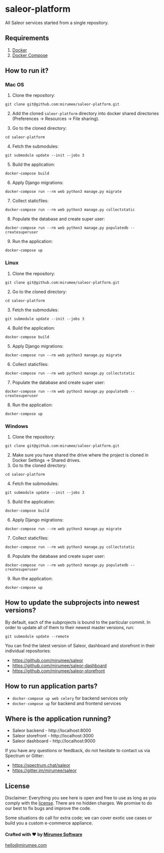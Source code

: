 # saleor-platform
All Saleor services started from a single repository.

## Requirements
1. [Docker](https://docs.docker.com/install/)
2. [Docker Compose](https://docs.docker.com/compose/install/)


## How to run it?

### Mac OS
1. Clone the repository:
```
git clone git@github.com:mirumee/saleor-platform.git
```

2. Add the cloned `saleor-platform` directory into docker shared directories (Preferences -> Resources -> File sharing).

3. Go to the cloned directory:
```
cd saleor-platform
```

4. Fetch the submodules:
```
git submodule update --init --jobs 3
```

5. Build the application:
```
docker-compose build
```

6. Apply Django migrations:
```
docker-compose run --rm web python3 manage.py migrate
```

7. Collect staticfiles:
```
docker-compose run --rm web python3 manage.py collectstatic
```

8. Populate the database and create super user:
```
docker-compose run --rm web python3 manage.py populatedb --createsuperuser
```

9. Run the application:
```
docker-compose up
```

### Linux
1. Clone the repository:
```
git clone git@github.com:mirumee/saleor-platform.git
```

2. Go to the cloned directory:
```
cd saleor-platform
```

3. Fetch the submodules:
```
git submodule update --init --jobs 3
```

4. Build the application:
```
docker-compose build
```

5. Apply Django migrations:
```
docker-compose run --rm web python3 manage.py migrate
```

6. Collect staticfiles:
```
docker-compose run --rm web python3 manage.py collectstatic
```

7. Populate the database and create super user:
```
docker-compose run --rm web python3 manage.py populatedb --createsuperuser
```

8. Run the application:
```
docker-compose up
```

### Windows
1. Clone the repository:
```
git clone git@github.com:mirumee/saleor-platform.git
```

2. Make sure you have shared the drive where the project is cloned in Docker Settings -> Shared drives.
3. Go to the cloned directory: 
```
cd saleor-platform
```

4. Fetch the submodules:
```
git submodule update --init --jobs 3
```

5. Build the application:
```
docker-compose build
```

6. Apply Django migrations:
```
docker-compose run --rm web python3 manage.py migrate
```

7. Collect staticfiles:
```
docker-compose run --rm web python3 manage.py collectstatic
```

8. Populate the database and create super user:
```
docker-compose run --rm web python3 manage.py populatedb --createsuperuser
```

9. Run the application:
```
docker-compose up
```


## How to update the subprojects into newest versions?
By default, each of the subprojects is bound to the particular commit.
In order to update all of them to their newest master versions, run:
```
git submodule update --remote
```

You can find the latest version of Saleor, dashboard and storefront in their individual repositories:

- https://github.com/mirumee/saleor
- https://github.com/mirumee/saleor-dashboard
- https://github.com/mirumee/saleor-storefront


## How to run application parts?
  - `docker-compose up web celery` for backend services only
  - `docker-compose up` for backend and frontend services


## Where is the application running?
- Saleor backend - http://localhost:8000
- Saleor storefront - http://localhost:3000
- Saleor dashboard - http://localhost:9000


If you have any questions or feedback, do not hesitate to contact us via Spectrum or Gitter:

- https://spectrum.chat/saleor
- https://gitter.im/mirumee/saleor


## License

Disclaimer: Everything you see here is open and free to use as long as you comply with the [license](https://github.com/mirumee/saleor-platform/blob/master/LICENSE). There are no hidden charges. We promise to do our best to fix bugs and improve the code.

Some situations do call for extra code; we can cover exotic use cases or build you a custom e-commerce appliance.

#### Crafted with ❤️ by [Mirumee Software](http://mirumee.com)

hello@mirumee.com
